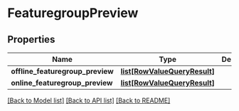 # FeaturegroupPreview

## Properties
Name | Type | Description | Notes
------------ | ------------- | ------------- | -------------
**offline_featuregroup_preview** | [**list[RowValueQueryResult]**](RowValueQueryResult.md) |  | [optional] 
**online_featuregroup_preview** | [**list[RowValueQueryResult]**](RowValueQueryResult.md) |  | [optional] 

[[Back to Model list]](../README.md#documentation-for-models) [[Back to API list]](../README.md#documentation-for-api-endpoints) [[Back to README]](../README.md)

